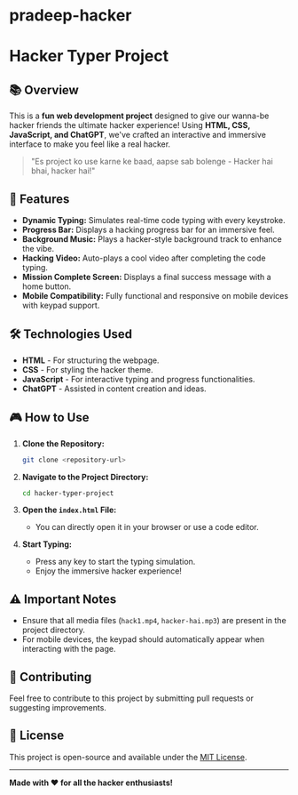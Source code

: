 # pradeep-hacker
# Hacker Typer Project

## 📚 Overview
This is a **fun web development project** designed to give our wanna-be hacker friends the ultimate hacker experience! Using **HTML, CSS, JavaScript, and ChatGPT**, we've crafted an interactive and immersive interface to make you feel like a real hacker.

> "Es project ko use karne ke baad, aapse sab bolenge - Hacker hai bhai, hacker hai!"

## 🚀 Features
- **Dynamic Typing:** Simulates real-time code typing with every keystroke.
- **Progress Bar:** Displays a hacking progress bar for an immersive feel.
- **Background Music:** Plays a hacker-style background track to enhance the vibe.
- **Hacking Video:** Auto-plays a cool video after completing the code typing.
- **Mission Complete Screen:** Displays a final success message with a home button.
- **Mobile Compatibility:** Fully functional and responsive on mobile devices with keypad support.

## 🛠️ Technologies Used
- **HTML** - For structuring the webpage.
- **CSS** - For styling the hacker theme.
- **JavaScript** - For interactive typing and progress functionalities.
- **ChatGPT** - Assisted in content creation and ideas.

## 🎮 How to Use
1. **Clone the Repository:**
   ```bash
   git clone <repository-url>
   ```
2. **Navigate to the Project Directory:**
   ```bash
   cd hacker-typer-project
   ```
3. **Open the `index.html` File:**
   - You can directly open it in your browser or use a code editor.

4. **Start Typing:**
   - Press any key to start the typing simulation.
   - Enjoy the immersive hacker experience!

## ⚠️ Important Notes
- Ensure that all media files (`hack1.mp4`, `hacker-hai.mp3`) are present in the project directory.
- For mobile devices, the keypad should automatically appear when interacting with the page.

## 🤝 Contributing
Feel free to contribute to this project by submitting pull requests or suggesting improvements.

## 📄 License
This project is open-source and available under the [MIT License](LICENSE).

---

**Made with ❤️ for all the hacker enthusiasts!**
